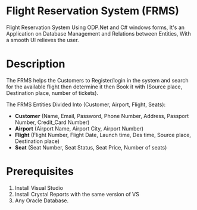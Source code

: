 # Flight Reservation System (FRMS)
Flight Reservation System Using ODP.Net and C# windows forms, It's an Application on Database Management and Relations between Entities, With a smooth UI relieves the user.

# Description
The FRMS helps the Customers to Register/login in the system and search for the available flight then determine it then Book it with (Source place, Destination place, number of tickets).

The FRMS Entities Divided Into (Customer, Airport, Flight, Seats):
- **Customer** (Name, Email, Password, Phone Number, Address, Passport Number, Credit_Card Number)
- **Airport** (Airport Name, Airport City, Airport Number)
- **Flight** (Flight Number, Flight Date, Launch time, Des time, Source place, Destination place)
- **Seat** (Seat Number, Seat Status, Seat Price, Number of seats)

# Prerequisites
1. Install Visual Studio 
2. Install Crystal Reports with the same version of VS
3. Any Oracle Database.


